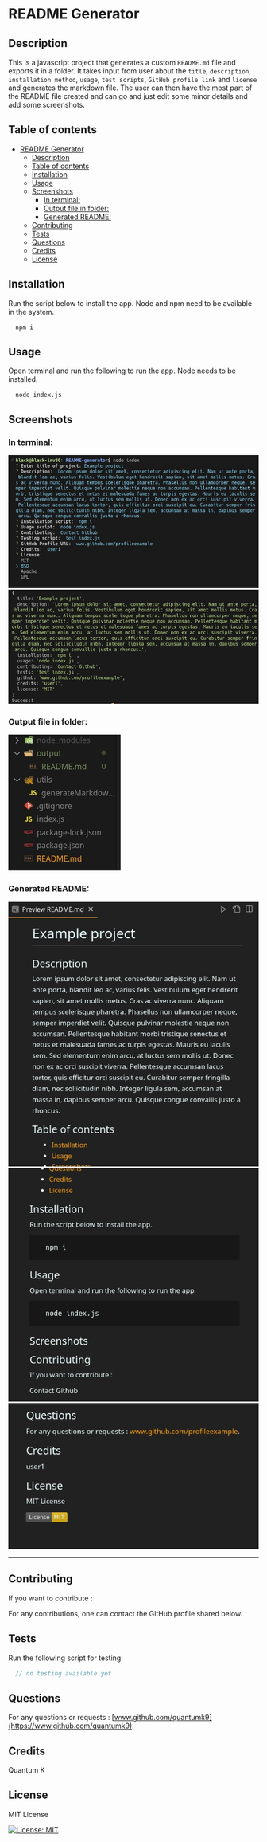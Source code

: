 
# README Generator

## Description
This is a javascript project that generates a custom `README.md` file and exports it in a folder. It takes input from user about the `title`, `description`, `installation method`, `usage`, `test scripts`, `GitHub profile link` and `license` and generates the markdown file. The user can then have the most part of the README file created and can go and just edit some minor details and add some screenshots.


## Table of contents
- [README Generator](#readme-generator)
  - [Description](#description)
  - [Table of contents](#table-of-contents)
  - [Installation](#installation)
  - [Usage](#usage)
  - [Screenshots](#screenshots)
    - [In terminal:](#in-terminal)
    - [Output file in folder:](#output-file-in-folder)
    - [Generated README:](#generated-readme)
  - [Contributing](#contributing)
  - [Tests](#tests)
  - [Questions](#questions)
  - [Credits](#credits)
  - [License](#license)


## Installation 

Run the script below to install the app. Node and npm need to be available in the system.
```
  npm i
```



## Usage

Open terminal and run the following to run the app. Node needs to be installed.
```
  node index.js
```



## Screenshots


### In terminal:
![screenshot1](./assets/images/screenshot1.jpg)
![screenshot2](./assets/images/screenshot2.jpg)

### Output file in folder: 

![screenshot3](./assets/images/screenshot3.jpg)

### Generated README:
![screenshot4](./assets/images/screenshot4.jpg)
![screenshot5](./assets/images/screenshot5.jpg)
![screenshot6](./assets/images/screenshot6.jpg)

---



## Contributing

If you want to contribute : 

For any contributions, one can contact the GitHub profile shared below.

## Tests

Run the following script for testing:
```javascript
  // no testing available yet
```

## Questions

For any questions or requests : [www.github.com/quantumk9](https://www.github.com/quantumk9).

## Credits

Quantum K


## License 

MIT License

[![License: MIT](https://img.shields.io/badge/License-MIT-yellow.svg)](https://opensource.org/licenses/MIT)
  
